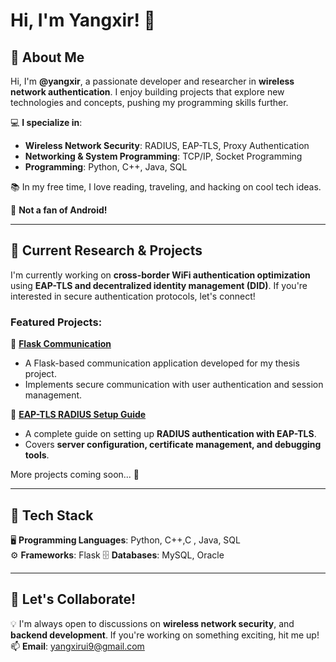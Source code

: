 # Hi, I'm Yangxir! 👋

🚀 **About Me**
---
Hi, I'm **@yangxir**, a passionate developer and researcher in **wireless network authentication**. I enjoy building projects that explore new technologies and concepts, pushing my programming skills further. 

💻 **I specialize in**:
- **Wireless Network Security**: RADIUS, EAP-TLS, Proxy Authentication
- **Networking & System Programming**: TCP/IP, Socket Programming
- **Programming**: Python, C++, Java, SQL

📚 In my free time, I love reading, traveling, and hacking on cool tech ideas.  

📌 **Not a fan of Android!**

---

🔬 **Current Research & Projects**
---
I'm currently working on **cross-border WiFi authentication optimization** using **EAP-TLS and decentralized identity management (DID)**. If you're interested in secure authentication protocols, let's connect! 

### Featured Projects:

📌 **[Flask Communication](https://github.com/yangxir/flask-communication)**
- A Flask-based communication application developed for my thesis project.
- Implements secure communication with user authentication and session management.

📌 **[EAP-TLS RADIUS Setup Guide](https://github.com/yangxir/EAP-TLS-RADIUS-Docs)**
- A complete guide on setting up **RADIUS authentication with EAP-TLS**.
- Covers **server configuration, certificate management, and debugging tools**.

More projects coming soon... 🚀

---

📌 **Tech Stack**
---
🖥️ **Programming Languages**: Python, C++,C , Java, SQL  
⚙️ **Frameworks**: Flask 
🗄️ **Databases**: MySQL, Oracle  

---

🤝 **Let's Collaborate!**
---
💡 I'm always open to discussions on **wireless network security**, and **backend development**. If you're working on something exciting, hit me up!  
📫 **Email**: yangxirui9@gmail.com

